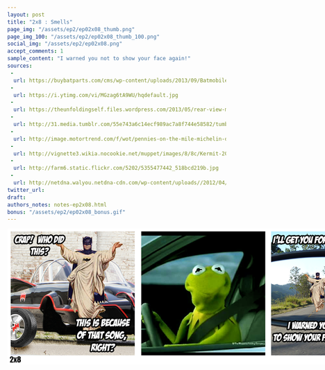 ```yaml
---
layout: post
title: "2x8 : Smells"
page_img: "/assets/ep2/ep02x08_thumb.png"
page_img_100: "/assets/ep2/ep02x08_thumb_100.png"
social_img: "/assets/ep2/ep02x08.png"
accept_comments: 1
sample_content: "I warned you not to show your face again!"
sources: 
 -
  url: https://buybatparts.com/cms/wp-content/uploads/2013/09/BatmobileLX2.jpg
 -
  url: https://i.ytimg.com/vi/MGzag6tA9WU/hqdefault.jpg
 -
  url: https://theunfoldingself.files.wordpress.com/2013/05/rear-view-mirror-2.jpg
 -
  url: http://31.media.tumblr.com/55e743a6c14ecf989ac7a8f744e58582/tumblr_n3kfmpZxcG1srkiv2o1_400.gif
 -
  url: http://image.motortrend.com/f/wot/pennies-on-the-mile-michelin-defender-tires-aim-to-save-fuel-last-90000-miles-182863/59243581/michelin-defender-all-season-tire-front-three-quarter.jpg
 -
  url: http://vignette3.wikia.nocookie.net/muppet/images/8/8c/Kermit-2011.png/revision/latest?cb=20121023054343
 -
  url: http://farm6.static.flickr.com/5202/5355477442_518bcd219b.jpg
 -
  url: http://netdna.walyou.netdna-cdn.com/wp-content/uploads//2012/04/Batman-Jesus.jpg
twitter_url: 
draft: 
authors_notes: notes-ep2x08.html
bonus: "/assets/ep2/ep02x08_bonus.gif"
---
```



<div style="margin-left: auto; margin-right: auto; width: 900px;">
  <img src="/assets/ep2/ep02x08.png" alt="Smells" style="width: 900px" />
</div>

<div style="display: none">
  Script:

  Batman meme: Crap! Who did this? This is because of that song, right?
  [Kermit rolls up]
  Batman meme: I'll get you for this, frog! I warned you not to show your face again!

  Bonus:
  Kermit: Jingle bells, motherfucker!
</div>
